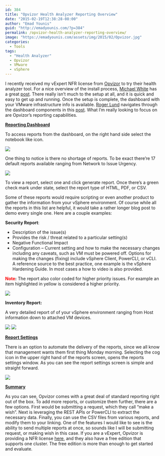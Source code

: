 ```yaml
---
id: 384
title: "Opvizor Health Analyzer Reporting Overview"
date: "2015-02-19T12:38:28-08:00"
author: "Emad Younis"
guid: "http://emadyounis.com/?p=384"
permalink: /opvizor-health-analyzer-reporting-overview/
image: "https://emadyounis.com/assets/img/2015/02/Opvizor.jpg"
categories:
  - Tools
tags:
  - "Health Analyzer"
  - Opvizor
  - VMware
  - vSphere
---
```


I recently received my vExpert NFR license from [Opvizor](http://www.opvizor.com/) to try their health analyzer tool. For a nice overview of the install process, [Michael White](https://twitter.com/mwVme) has a great [post](http://notesfrommwhite.net/2015/02/14/getting-opvizor-working-and-is-it-interesting-or-what/). There really isn’t much to the setup at all, and it is quick and easy to get up and running. Once the setup is complete, the dashboard with your VMware infrastructure info is available. [Roger Lund](https://twitter.com/rogerlund) navigates through the dashboard components in this [post](http://vbrainstorm.com/opvizor-inside-the-dashboard/). What I’m really looking to focus on are Opvizor’s reporting capabilities.

<span style="text-decoration: underline;">**Reporting Dashboard**</span>

To access reports from the dashboard, on the right hand side select the notebook like icon.

[![](https://emadyounis.com/assets/img/2015/02/2015-02-17_18-16-59.jpg?resize=630%2C298)](https://emadyounis.com/assets/img/2015/02/2015-02-17_18-16-59.jpg)

One thing to notice is there no shortage of reports. To be exact there’re 17 default reports available ranging from Network to Issue Urgency.

[![](https://emadyounis.com/assets/img/2015/02/Reporting-2.jpg?resize=749%2C551)](https://emadyounis.com/assets/img/2015/02/Reporting-2.jpg)

To view a report, select one and click generate report. Once there’s a green check mark under state, select the report type of HTML, PDF, or CSV.

Some of these reports would require scripting or even another product to gather the information from your vSphere environment. Of course while all the reports in this list are helpful, it would take a rather longer blog post to demo every single one. Here are a couple examples:

**Security Report**:

- Description of the issue(s)
- Provides the risk / threat related to a particular setting(s)
- Negative Functional Impact
- Configuration – Current setting and how to make the necessary changes including any caveats, such as VM must be powered off. Options for making the changes (fixing) include vSphere Client, PowerCLI, or vCLI. A reference source to the best practice, one example is the vSphere Hardening Guide. In most cases a how to video is also provided.

**<span style="color: #ff0000;">Note</span>:** The report also color coded for higher priority issues. For example an item highlighted in yellow is considered a higher priority.

[![](https://emadyounis.com/assets/img/2015/02/Security-Report.jpg?resize=1024%2C657)](https://emadyounis.com/assets/img/2015/02/Security-Report.jpg)

**Inventory Report:**

A very detailed report of of your vSphere environment ranging from Host information down to attached VM devices.

[![](https://emadyounis.com/assets/img/2015/02/New-Inventory-1.jpg?resize=1024%2C689)](https://emadyounis.com/assets/img/2015/02/New-Inventory-1.jpg) [![](https://emadyounis.com/assets/img/2015/02/New-Inventory-2.jpg?resize=1024%2C707)](https://emadyounis.com/assets/img/2015/02/New-Inventory-2.jpg)

<span style="text-decoration: underline;">**Report Settings**</span>

There is an option to automate the delivery of the reports, since we all know that management wants them first thing Monday morning. Selecting the cog icon in the upper right hand of the reports screen, opens the reports settings window. As you can see the report settings screen is simple and straight forward.

[![](https://emadyounis.com/assets/img/2015/02/Reporting-5.jpg?resize=750%2C550)](https://emadyounis.com/assets/img/2015/02/Reporting-5.jpg)

<span style="text-decoration: underline;">**Summary**</span>

As you can see, Opvizor comes with a great deal of standard reporting right out of the box. To add more reports, or customize them further, there are a few options. First would be submitting a request, which they call “make a wish”. Next is leveraging the REST APIs or PowerCLI to extract the necessary data. Finally, you can use the CSV files from various reports, and modify them to your linking. One of the features I would like to see is the ability to send multiple reports at once, so sounds like I will be submitting request, or making wish in this case. If you are a vExpert, Opvizor is providing a NFR license [here](http://try.opvizor.com/vexpert/), and they also have a free edition that supports one cluster. The free edition is more than enough to get started and evaluate.
